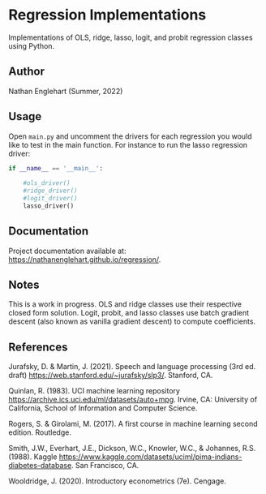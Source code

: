 # Regression Implementations

Implementations of OLS, ridge, lasso, logit, and probit regression classes using Python. 

## Author

Nathan Englehart (Summer, 2022)

## Usage

Open `main.py` and uncomment the drivers for each regression you would like to test in the main function. For instance to run the lasso regression driver:

```python
if __name__ == '__main__':
	
	#ols_driver()
	#ridge_driver()
	#logit_driver()
	lasso_driver()
```

## Documentation

Project documentation available at: <a href="https://nathanenglehart.github.io/regression/">https://nathanenglehart.github.io/regression/</a>.

## Notes

This is a work in progress. OLS and ridge classes use their respective closed form solution. Logit, probit, and lasso classes use batch gradient descent (also known as vanilla gradient descent) to compute coefficients. 

## References

Jurafsky, D. & Martin, J. (2021). Speech and language processing (3rd ed. draft) <a href="https://web.stanford.edu/~jurafsky/slp3/">https://web.stanford.edu/~jurafsky/slp3/</a>. Stanford, CA.

Quinlan, R. (1983). UCI machine learning repository <a href="https://archive.ics.uci.edu/ml/datasets/auto+mpg">https://archive.ics.uci.edu/ml/datasets/auto+mpg</a>. Irvine, CA: University of California, School of Information and Computer Science.

Rogers, S. & Girolami, M. (2017). A first course in machine learning second edition. Routledge.

Smith, J.W., Everhart, J.E., Dickson, W.C., Knowler, W.C., & Johannes, R.S. (1988). Kaggle <a href="https://www.kaggle.com/datasets/uciml/pima-indians-diabetes-database">https://www.kaggle.com/datasets/uciml/pima-indians-diabetes-database</a>. San Francisco, CA.

Wooldridge, J. (2020). Introductory econometrics (7e). Cengage.  
